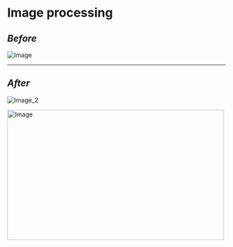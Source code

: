 # **Image processing**

## *Before*
![Image](/image_processing/data/el_ornek_1.jpg)
<hr>

## *After*
![Image_2](/image_processing/data/el_ornek_1_isaretlenmis.png)

<img src="/image_processing/data/el_ornek_1.jpg" alt="Image" width="500" height="300" />
